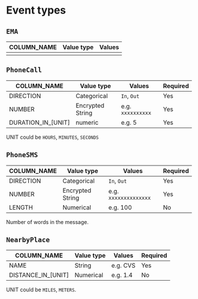 # Event types

## `EMA`

| COLUMN\_NAME | Value type | Values |
| --- | --- | --- |
|  |  |  |

## `PhoneCall`

| COLUMN\_NAME | Value type | Values | Required |
| --- | --- | --- | --- |
| DIRECTION | Categorical | `In`, `Out` | Yes |
| NUMBER | Encrypted String | e.g. `xxxxxxxxxx` | Yes |
| DURATION\_IN\_\[UNIT\] | numeric | e.g. 5 | Yes |

 UNIT could be `HOURS`, `MINUTES`, `SECONDS`

## `PhoneSMS`

| COLUMN\_NAME | Value type | Values | Required |
| --- | --- | --- | --- |
| DIRECTION | Categorical | `In`, `Out` | Yes |
| NUMBER | Encrypted String | e.g. `xxxxxxxxxxxxxx` | Yes |
| LENGTH | Numerical | e.g. 100 | No |

 Number of words in the message.

## `NearbyPlace`

| COLUMN\_NAME | Value type | Values | Required |
| --- | --- | --- | --- |
| NAME | String | e.g. CVS | Yes |
| DISTANCE\_IN\_\[UNIT\] | Numerical | e.g. 1.4 | No |

 UNIT could be `MILES`, `METERS`.

